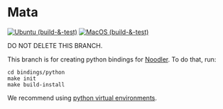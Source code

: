 # Mata
[![Ubuntu (build-&-test)](https://github.com/VeriFIT/mata/actions/workflows/ubuntu.yml/badge.svg)](https://github.com/VeriFIT/mata/actions/workflows/ubuntu.yml)
[![MacOS (build-&-test)](https://github.com/VeriFIT/mata/actions/workflows/macos.yml/badge.svg)](https://github.com/VeriFIT/mata/actions/workflows/macos.yml)

DO NOT DELETE THIS BRANCH.

This branch is for creating python bindings for [Noodler](https://github.com/vhavlena/Noodler).
To do that, run:
```
cd bindings/python
make init
make build-install
```
We recommend using [python virtual environments](https://docs.python.org/3/tutorial/venv.html).
